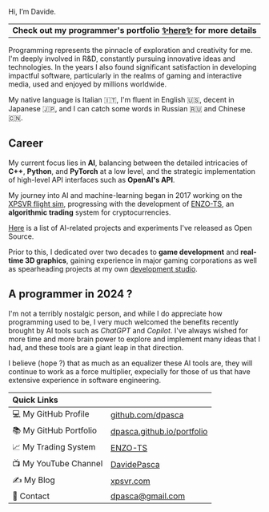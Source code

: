 Hi, I’m Davide.

| |
|-|
| **Check out my programmer's portfolio [✨here✨](https://dpasca.github.io/portfolio/) for more details** |

Programming represents the pinnacle of exploration and creativity for me. I'm deeply involved in R&D, constantly pursuing innovative ideas and technologies. In the years I also found significant satisfaction in developing impactful software, particularly in the realms of gaming and interactive media, used and enjoyed by millions worldwide.

My native language is Italian 🇮🇹, I'm fluent in English 🇺🇸, decent in Japanese 🇯🇵, and I can catch some words in Russian 🇷🇺 and Chinese 🇨🇳.

## Career

My current focus lies in **AI**, balancing between the detailed intricacies of **C++**, **Python**, and **PyTorch** at a low level, and the strategic implementation of high-level API interfaces such as **OpenAI's API**.

My journey into AI and machine-learning began in 2017 working on the [XPSVR flight sim](https://dpasca.github.io/portfolio/#xpsvr-experimental-flight-simulator), progressing with the development of [ENZO-TS](https://www.enzobot.com), an **algorithmic trading** system for cryptocurrencies.

[Here](https://github.com/topics/ai?q=user:dpasca) is a list of AI-related projects and experiments I've released as Open Source.

Prior to this, I dedicated over two decades to **game development** and **real-time 3D graphics**, gaining experience in major gaming corporations as well as spearheading projects at my own [development studio](https://oykgames.com).

## A programmer in 2024 ?

I'm not a terribly nostalgic person, and while I do appreciate how programming used to be, I very much welcomed the benefits recently brought by AI tools such as *ChatGPT* and *Copilot*. I've always wished for more time and more brain power to explore and implement many ideas that I had, and these tools are a giant leap in that direction.

I believe (hope ?) that as much as an equalizer these AI tools are, they will continue to work as a force multiplier, expecially for those of us that have extensive experience in software engineering.

|  Quick Links              |                                           |
|:--------------------------|:------------------------------------------|
| 💻 My GitHub Profile      | [github.com/dpasca](https://github.com/dpasca)      |
| 📚 My GitHub Portfolio    | [dpasca.github.io/portfolio](https://dpasca.github.io/portfolio) |
| 📈 My Trading System      | [ENZO-TS](https://www.enzobot.com)        |
| 📺 My YouTube Channel     | [DavidePasca](https://www.youtube.com/c/DavidePasca) |
| ✍️ My Blog                | [xpsvr.com](https://xpsvr.com)            |
| 📧 Contact                | dpasca@gmail.com                          |
